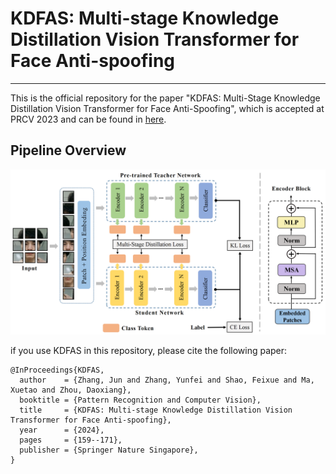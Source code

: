 # KDFAS: Multi-stage Knowledge Distillation Vision Transformer for Face Anti-spoofing

---
This is the official repository for the paper "KDFAS: Multi-Stage Knowledge Distillation Vision Transformer for Face Anti-Spoofing", which is accepted at PRCV 2023 and can be found in [here](https://link.springer.com/chapter/10.1007/978-981-99-8469-5_13).

## Pipeline Overview
![overview](images/framework.png)

if you use KDFAS in this repository, please cite the following paper:
```
@InProceedings{KDFAS,
  author    = {Zhang, Jun and Zhang, Yunfei and Shao, Feixue and Ma, Xuetao and Zhou, Daoxiang},
  booktitle = {Pattern Recognition and Computer Vision},
  title     = {KDFAS: Multi-stage Knowledge Distillation Vision Transformer for Face Anti-spoofing},
  year      = {2024},
  pages     = {159--171},
  publisher = {Springer Nature Singapore},
}
```
